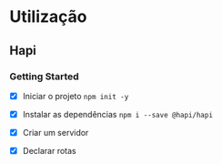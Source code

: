 # Utilização

## Hapi

### Getting Started


- [x] Iniciar o projeto `npm init -y`
- [x] Instalar as dependências `npm i --save @hapi/hapi`
- [x] Criar um servidor
- [x] Declarar rotas







